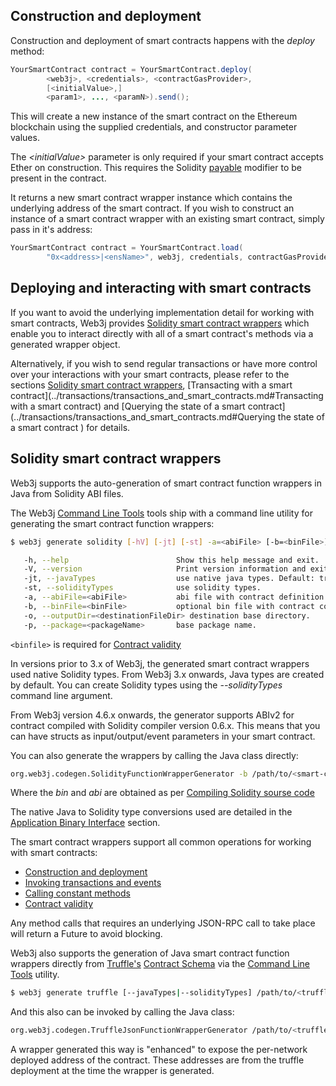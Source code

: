 Construction and deployment
---------------------------

Construction and deployment of smart contracts happens with the *deploy* method:

```java
YourSmartContract contract = YourSmartContract.deploy(
        <web3j>, <credentials>, <contractGasProvider>,
        [<initialValue>,]
        <param1>, ..., <paramN>).send();
```

This will create a new instance of the smart contract on the Ethereum blockchain using the supplied credentials, and constructor parameter values.

The *<initialValue\>* parameter is only required if your smart contract accepts Ether on construction. This requires the Solidity [payable](https://solidity.readthedocs.io/en/v0.5.10/contracts.html#function-modifiers) modifier to be present in the contract.

It returns a new smart contract wrapper instance which contains the underlying address of the smart contract. If you wish to construct an instance of a smart contract wrapper with an existing smart contract,
simply pass in it's address:

```java
YourSmartContract contract = YourSmartContract.load(
        "0x<address>|<ensName>", web3j, credentials, contractGasProvider);
```

Deploying and interacting with smart contracts
----------------------------------------------

If you want to avoid the underlying implementation detail for working with smart contracts, Web3j provides [Solidity smart contract wrappers](#solidity-smart-contract-wrappers) which enable you to interact directly with all of a smart contract's methods via a generated wrapper object.

Alternatively, if you wish to send regular transactions or have more control over your interactions with your smart contracts, please refer to the sections [Solidity smart contract wrappers](#solidity-smart-contract-wrappers), [Transacting with a smart contract](../transactions/transactions_and_smart_contracts.md#Transacting with a smart contract) and [Querying the state of a smart contract](../transactions/transactions_and_smart_contracts.md#Querying the state of a smart contract ) for details.


Solidity smart contract wrappers
--------------------------------

Web3j supports the auto-generation of smart contract function wrappers in Java from Solidity ABI files.

The Web3j [Command Line Tools](http://docs.web3j.io/latest/command_line_tools/) tools ship with a command line utility for generating the smart contract function wrappers:

``` bash
$ web3j generate solidity [-hV] [-jt] [-st] -a=<abiFile> [-b=<binFile>] -o=<destinationFileDir> -p=<packageName>

   -h, --help                        Show this help message and exit.
   -V, --version                     Print version information and exit.
   -jt, --javaTypes                  use native java types. Default: true
   -st, --solidityTypes              use solidity types.
   -a, --abiFile=<abiFile>           abi file with contract definition.
   -b, --binFile=<binFile>           optional bin file with contract compiled code in order to generate deploy methods.
   -o, --outputDir=<destinationFileDir> destination base directory.
   -p, --package=<packageName>       base package name.
```

`<binfile>` is required for [Contract validity](contract_validity.md)

In versions prior to 3.x of Web3j, the generated smart contract wrappers used native Solidity types. From Web3j 3.x onwards, Java types are created by default. You can create Solidity types using the *--solidityTypes* command line argument.

From Web3j version 4.6.x onwards, the generator supports ABIv2 for contract compiled with Solidity compiler version 0.6.x. This means that you can have structs as input/output/event parameters in your smart contract.

You can also generate the wrappers by calling the Java class directly:

``` bash
org.web3j.codegen.SolidityFunctionWrapperGenerator -b /path/to/<smart-contract>.bin -a /path/to/<smart-contract>.abi -o /path/to/src/main/java -p com.your.organisation.name
```

Where the *bin* and *abi* are obtained as per [Compiling Solidity sourse code](compiling_solidity.md#compiling-solidity-source-code)

The native Java to Solidity type conversions used are detailed in the [Application Binary Interface](application_binary_interface.md) section.

The smart contract wrappers support all common operations for working with smart contracts:

-   [Construction and deployment](construction_and_deployment.md)
-   [Invoking transactions and events](interacting_with_smart_contract.md#invoking-transactions-and-events)
-   [Calling constant methods](interacting_with_smart_contract.md#calling-constant-methods)
-   [Contract validity](contract_validity.md)

Any method calls that requires an underlying JSON-RPC call to take place will return a Future to avoid blocking.

Web3j also supports the generation of Java smart contract function wrappers directly from [Truffle's](http://truffleframework.com/) [Contract
Schema](https://github.com/trufflesuite/truffle-contract-schema) via the [Command Line Tools](http://docs.web3j.io/latest/command_line_tools/#solidity-smart-contract-wrapper-generator) utility.

``` bash
$ web3j generate truffle [--javaTypes|--solidityTypes] /path/to/<truffle-smart-contract-output>.json -o /path/to/src/main/java -p com.your.organisation.name
```

And this also can be invoked by calling the Java class:

``` bash
org.web3j.codegen.TruffleJsonFunctionWrapperGenerator /path/to/<truffle-smart-contract-output>.json -o /path/to/src/main/java -p com.your.organisation.name
```

A wrapper generated this way is "enhanced" to expose the per-network deployed address of the contract. These addresses are from the truffle deployment at the time the wrapper is generated.

